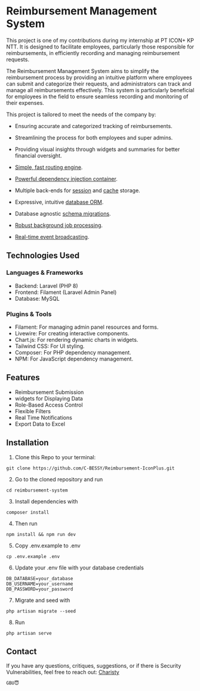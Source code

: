 # Reimbursement Management System

This project is one of my contributions during my internship at PT ICON+ KP NTT. It is designed to facilitate employees, particularly those responsible for reimbursements, in efficiently recording and managing reimbursement requests.

The Reimbursement Management System aims to simplify the reimbursement process by providing an intuitive platform where employees can submit and categorize their requests, and administrators can track and manage all reimbursements effectively. This system is particularly beneficial for employees in the field to ensure seamless recording and monitoring of their expenses.

This project is tailored to meet the needs of the company by:

-   Ensuring accurate and categorized tracking of reimbursements.
-   Streamlining the process for both employees and super admins.
-   Providing visual insights through widgets and summaries for better financial oversight.

-   [Simple, fast routing engine](https://laravel.com/docs/routing).
-   [Powerful dependency injection container](https://laravel.com/docs/container).
-   Multiple back-ends for [session](https://laravel.com/docs/session) and [cache](https://laravel.com/docs/cache) storage.
-   Expressive, intuitive [database ORM](https://laravel.com/docs/eloquent).
-   Database agnostic [schema migrations](https://laravel.com/docs/migrations).
-   [Robust background job processing](https://laravel.com/docs/queues).
-   [Real-time event broadcasting](https://laravel.com/docs/broadcasting).

## Technologies Used

### Languages & Frameworks

-   Backend: Laravel (PHP 8)
-   Frontend: Filament (Laravel Admin Panel)
-   Database: MySQL

### Plugins & Tools

-   Filament: For managing admin panel resources and forms.
-   Livewire: For creating interactive components.
-   Chart.js: For rendering dynamic charts in widgets.
-   Tailwind CSS: For UI styling.
-   Composer: For PHP dependency management.
-   NPM: For JavaScript dependency management.

## Features

-   Reimbursement Submission
-   widgets for Displaying Data
-   Role-Based Access Control
-   Flexible Filters
-   Real Time Notifications
-   Export Data to Excel

## Installation

1. Clone this Repo to your terminal:

```
git clone https://github.com/C-BESSY/Reimbursement-IconPlus.git
```

2. Go to the cloned repository and run

```
cd reimbursement-system
```

3. Install dependencies with

```
composer install
```

4. Then run

```
npm install && npm run dev
```

5. Copy .env.example to .env

```
cp .env.example .env
```

6. Update your .env file with your database credentials

```
DB_DATABASE=your_database
DB_USERNAME=your_username
DB_PASSWORD=your_password
```

7. Migrate and seed with

```
php artisan migrate --seed
```

8. Run

```
php artisan serve
```

## Contact

If you have any questions, critiques, suggestions, or if there is Security Vulnerabilities, feel free to reach out:
[Charisty](mailto:charistyfirst@gmail.com)

<!-- ### Note of Thanks -->

<!-- -   **[Vehikl](https://vehikl.com/)** -->
<!-- -   **[Redberry](https://redberry.international/laravel/)** -->
<!-- -   **[Active Logic](https://activelogic.com)** -->
<!-- -   **[byte5](https://byte5.de)** -->

```
GBU😇
```

